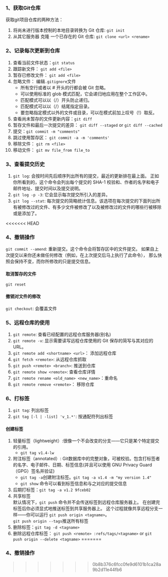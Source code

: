 ### 1、获取Git仓库
获取git项目仓库的两种方法：
1) 将尚未进行版本控制的本地目录转换为 Git 仓库: `git init`
2) 从其它服务器 克隆 一个已存在的 Git 仓库: `git clone <url> <rename>`

### 2、记录每次更新到仓库
1) 查看当前文件状态：`git status`
2) 跟踪新文件： `git add <file>`
3) 暂存已修改文件： `git add <file>`
4) 忽略文件： 编辑`.gitignore`文件
    * 所有空行或者以 # 开头的行都会被 Git 忽略。
    * 可以使用标准的 glob 模式匹配，它会递归地应用在整个工作区中。
    * 匹配模式可以以（/）开头防止递归。
    * 匹配模式可以以（/）结尾指定目录。
    * 要忽略指定模式以外的文件或目录，可以在模式前加上叹号（!）取反。
5) 查看尚未暂存的文件更新内容：`git diff`
6) 暂存文件和最后一次提交的差异： `git diff --staged` or `git diff --cached`
7) 提交：`git commit -m "comments"`
8) 跳过使用暂存区： `git commit -a -m 'comments'`
9) 移除文件： `git rm <file>`
10) 移动文件： `git mv file_from file_to`

### 3、查看提交历史
1) `git log`: 会按时间先后顺序列出所有的提交，最近的更新排在最上面。 正如你所看到的，这个命令会列出每个提交的 SHA-1 校验和、作者的名字和电子邮件地址、提交时间以及提交说明。
2) `git log -p -3`: 它会显示每次提交所引入的差异。
3) `git log --stat`:  每次提交的简略统计信息。该选项在每次提交的下面列出所有被修改过的文件、有多少文件被修改了以及被修改过的文件的哪些行被移除或是添加了。

<<<<<<< HEAD
### 4、撤销操作
`git commit --amend`: 重新提交。这个命令会将暂存区中的文件提交。 如果自上次提交以来你还未做任何修改（例如，在上次提交后马上执行了此命令）， 那么快照会保持不变，而你所修改的只是提交信息。
#### 取消暂存的文件
`git reset`
#### 撤销对文件的修改
`git checkout`: 会覆盖文件


### 5、远程仓库的使用
1) `git remote`: 查看已经配置的远程仓库服务器(别名)
2) `git remote -v`: 显示需要读写远程仓库使用的 Git 保存的简写与其对应的 URL。
3) `git remote add <shortname> <url>`： 添加远程仓库
4) `git fetch <remote>`: 从远程仓库抓取
5) `git push <remote> <branch>`: 推送到仓库
6) `git remote show <remote>`: 查看仓库详情
7) `git remote rename <old_name> <new_name>`：重命名
8) `git remote remove <remote>`： 移除仓库

### 6、打标签
1) `git tag`: 列出标签
2) `git tag [-l | -list] 'v_1.*'`: 按通配符列出标签
#### 创建标签
1) 轻量标签（lightweight）:很像一个不会改变的分支——它只是某个特定提交的引用。
    * `git tag v1.4-lw`
2) 附注标签（annotated）: Git数据库中的完整对象，可被校验。包含打标签者的名字、电子邮件、日期、标签信息(并且可以使用 GNU Privacy Guard （GPG）签名并验证)
    * `git tag -a`创建附注标签。`git tag -a v1.4 -m "my version 1.4"`
    * `git show` 命令可以看到标签信息和与之对应的提交信息
3) 后期打标签：`git tag -a v1.2 9fceb02`
4) 共享标签<br>
默认情况下，`git push` 命令并不会传送标签到远程仓库服务器上。 在创建完标签后你必须显式地推送标签到共享服务器上。 这个过程就像共享远程分支一样——你可以运行 `git push origin <tagname>`。<br>
`git push origin --tags`推送所有标签
5) 删除标签：`git tag -d <tagname>`
6) 删除远程仓库标签： `git push <remote> :refs/tags/<tagname>` or `git push origin --delete <tagname>`
=======
### 4、撤销操作
>>>>>>> 0b8b376c6fcc0fe9d6101b1ca28a9b2d11e44fb6
